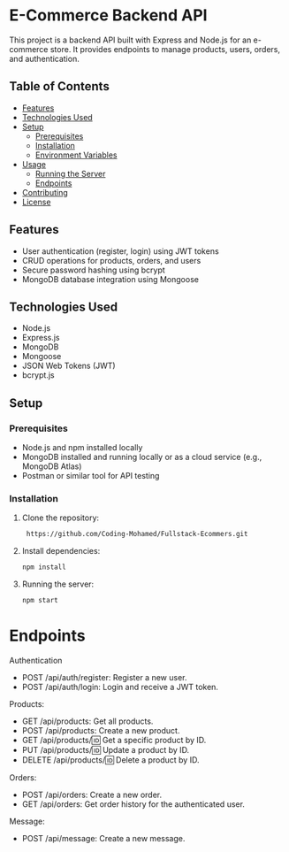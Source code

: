 # E-Commerce Backend API

This project is a backend API built with Express and Node.js for an e-commerce store. It provides endpoints to manage products, users, orders, and authentication.

## Table of Contents

- [Features](#features)
- [Technologies Used](#technologies-used)
- [Setup](#setup)
  - [Prerequisites](#prerequisites)
  - [Installation](#installation)
  - [Environment Variables](#environment-variables)
- [Usage](#usage)
  - [Running the Server](#running-the-server)
  - [Endpoints](#endpoints)
- [Contributing](#contributing)
- [License](#license)

## Features

- User authentication (register, login) using JWT tokens
- CRUD operations for products, orders, and users
- Secure password hashing using bcrypt
- MongoDB database integration using Mongoose

## Technologies Used

- Node.js
- Express.js
- MongoDB
- Mongoose
- JSON Web Tokens (JWT)
- bcrypt.js

## Setup

### Prerequisites

- Node.js and npm installed locally
- MongoDB installed and running locally or as a cloud service (e.g., MongoDB Atlas)
- Postman or similar tool for API testing

### Installation

1. Clone the repository:

   ```bash
    https://github.com/Coding-Mohamed/Fullstack-Ecommers.git
   ```

2. Install dependencies:

   ```bash
   npm install
   ```

3. Running the server:

   ```bash
   npm start
   ```

# Endpoints

Authentication

- POST /api/auth/register: Register a new user.
- POST /api/auth/login: Login and receive a JWT token.

Products:

- GET /api/products: Get all products.
- POST /api/products: Create a new product.
- GET /api/products/:id: Get a specific product by ID.
- PUT /api/products/:id: Update a product by ID.
- DELETE /api/products/:id: Delete a product by ID.

Orders:

- POST /api/orders: Create a new order.
- GET /api/orders: Get order history for the authenticated user.

Message:

- POST /api/message: Create a new message.
